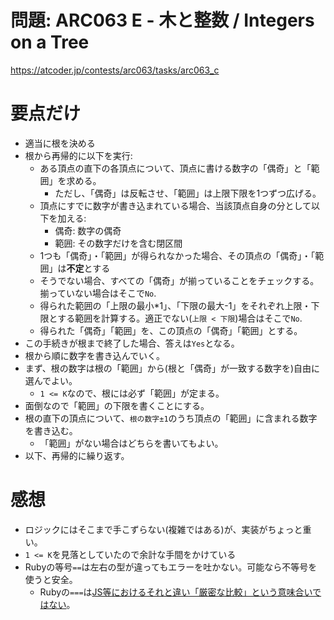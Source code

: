 # 問題: ARC063 E - 木と整数 / Integers on a Tree 

https://atcoder.jp/contests/arc063/tasks/arc063_c

# 要点だけ

- 適当に根を決める
- 根から再帰的に以下を実行:
  - ある頂点の直下の各頂点について、頂点に書ける数字の「偶奇」と「範囲」を求める。
    - ただし、「偶奇」は反転させ、「範囲」は上限下限を1つずつ広げる。
  - 頂点にすでに数字が書き込まれている場合、当該頂点自身の分として以下を加える:
    - 偶奇: 数字の偶奇
    - 範囲: その数字だけを含む閉区間
  - 1つも「偶奇」・「範囲」が得られなかった場合、その頂点の「偶奇」・「範囲」は**不定**とする
  - そうでない場合、すべての「偶奇」が揃っていることをチェックする。揃っていない場合はそこで`No`.
  - 得られた範囲の「上限の最小*1」、「下限の最大-1」をそれぞれ上限・下限とする範囲を計算する。適正でない(`上限 < 下限`)場合はそこで`No`.
  - 得られた「偶奇」「範囲」を、この頂点の「偶奇」「範囲」とする。
- この手続きが根まで終了した場合、答えは`Yes`となる。
- 根から順に数字を書き込んでいく。
- まず、根の数字は根の「範囲」から(根と「偶奇」が一致する数字を)自由に選んでよい。
  - `1 <= K`なので、根には必ず「範囲」が定まる。
- 面倒なので「範囲」の下限を書くことにする。
- 根の直下の頂点について、`根の数字±1`のうち頂点の「範囲」に含まれる数字を書き込む。
  - 「範囲」がない場合はどちらを書いてもよい。
- 以下、再帰的に繰り返す。


# 感想

- ロジックにはそこまで手こずらない(複雑ではある)が、実装がちょっと重い。
- `1 <= K`を見落としていたので余計な手間をかけている
- Rubyの等号`==`は左右の型が違ってもエラーを吐かない。可能なら不等号を使うと安全。
  - Rubyの`===`は[JS等におけるそれと違い「厳密な比較」という意味合いではない](https://docs.ruby-lang.org/ja/latest/method/Object/i/=3d=3d=3d.html)。



